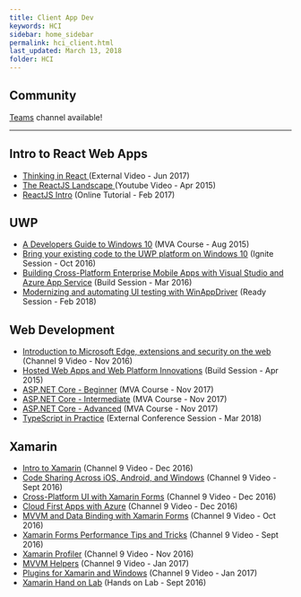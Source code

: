 ```yaml
---
title: Client App Dev
keywords: HCI
sidebar: home_sidebar
permalink: hci_client.html
last_updated: March 13, 2018
folder: HCI
---
```


## Community
[Teams](https://teams.microsoft.com/l/channel/19%3af18f527f22a240a6b3b19dd3d25ac3f9%40thread.skype/HCI%2520-%2520Client%2520Apps?groupId=dff0a70d-6316-4124-ae5a-e9d06f63ec34&tenantId=72f988bf-86f1-41af-91ab-2d7cd011db47) channel available!

<!-- Add in any communities worth following: blogs, twitter, etc. -->
---
<!-- Here, add in any links to useful resources. The structure is not fixed, it can be grouped by scenario, by tech, or set up as a learning path -->

## Intro to React Web Apps

- [Thinking in React ](https://pusher.com/sessions/meetup/bristol-js/thinking-in-react) (External Video - Jun 2017)
- [The ReactJS Landscape ](https://www.youtube.com/watch?v=oRmj3IUkRVk) (Youtube Video - Apr 2015)
- [ReactJS Intro](https://reactjs.org/tutorial/tutorial.html) (Online Tutorial - Feb 2017)

## UWP

- [A Developers Guide to Windows 10](https://mva.microsoft.com/en-US/training-courses/a-developers-guide-to-windows-10-12618) (MVA Course - Aug 2015)
- [Bring your existing code to the UWP platform on Windows 10](https://channel9.msdn.com//events/Ignite/2016/BRK2206/) (Ignite Session - Oct 2016)
- [Building Cross-Platform Enterprise Mobile Apps with Visual Studio and Azure App Service](https://azure.microsoft.com/en-us/resources/videos/build-2016-building-cross-platform-enterprise-mobile-apps-with-visual-studio-and-azure-app-service/) (Build Session - Mar 2016)
- [Modernizing and automating UI testing with WinAppDriver](https://content.microsoftready.com/FY18Q3/session/CD-DEV307) (Ready Session - Feb 2018)

## Web Development

- [Introduction to Microsoft Edge, extensions and security on the web](https://channel9.msdn.com/series/MeultaSerie/Introduction-to-Microsoft-Edge-extensions-and-security-on-the-web) (Channel 9 Video - Nov 2016)
- [Hosted Web Apps and Web Platform Innovations](https://channel9.msdn.com/Events/Build/2015/2-665/) (Build Session - Apr 2015)
- [ASP.NET Core - Beginner](https://mva.microsoft.com/en-US/training-courses/aspnet-core-beginner-18153) (MVA Course - Nov 2017)
- [ASP.NET Core - Intermediate](https://mva.microsoft.com/en-US/training-courses/aspnet-core-intermediate-18154?l=tigJ5mbeE_8711787171) (MVA Course - Nov 2017)
- [ASP.NET Core - Advanced](https://mva.microsoft.com/en-US/training-courses/aspnet-core-advanced-18155?l=Rw9sqs7dE_7011787171) (MVA Course - Nov 2017)
- [TypeScript in Practice](https://www.youtube.com/watch?v=t-4ZsNNA93s&feature=youtu.be) (External Conference Session - Mar 2018)

## Xamarin

- [Intro to Xamarin](https://channel9.msdn.com/Events/Xamarin/Xamarin-Dev-Days-Live/Introduction-Xamarin) (Channel 9 Video - Dec 2016)
- [Code Sharing Across iOS, Android, and Windows](https://channel9.msdn.com/Shows/XamarinShow/Sharing-Code-Across-iOS-Android-and-Windows) (Channel 9 Video - Sept 2016)
- [Cross-Platform UI with Xamarin Forms](https://channel9.msdn.com/Events/Xamarin/Xamarin-Dev-Days-Live/Cross-platform-UI-with-XamarinForms) (Channel 9 Video - Dec 2016)
- [Cloud First Apps with Azure](https://channel9.msdn.com/Events/Xamarin/Xamarin-Dev-Days-Live/Cloud-First-Apps-with-Azure) (Channel 9 Video - Dec 2016)
- [MVVM and Data Binding with Xamarin Forms](https://channel9.msdn.com/Shows/XamarinShow/Introduction-to-MVVM) (Channel 9 Video - Oct 2016)
- [Xamarin Forms Performance Tips and Tricks](https://channel9.msdn.com/Shows/XamarinShow/XamarinForms-Performance-Tips-and-Tricks) (Channel 9 Video - Sept 2016)
- [Xamarin Profiler](https://channel9.msdn.com/Shows/XamarinShow/Xamarin-Profiler-with-Nina-Vyedin) (Channel 9 Video - Nov 2016)
- [MVVM Helpers](https://channel9.msdn.com/Shows/XamarinShow/The-Xamarin-Show-12-MVVM-Helpers) (Channel 9 Video - Jan 2017)
- [Plugins for Xamarin and Windows](https://channel9.msdn.com/Shows/XamarinShow/Snack-Pack-7-Plugins-for-Xamarin-and-Windows) (Channel 9 Video - Jan 2017)
- [Xamarin Hand on Lab](https://github.com/xamarin/dev-days-labs/tree/master/HandsOnLab) (Hands on Lab - Sept 2016)
